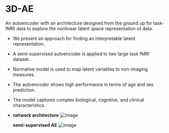 # 3D-AE
An autoencoder with an architecture designed from the ground up for task-fMRI data to explore the nonlinear latent space representation of data.

-	We present an approach for finding an interpretable latent representation.
-	A semi-supervised autoencoder is applied to two large task fMRI dataset.
-	Normative model is used to map latent variables to non-imaging measures.
-	The autoencoder shows high performance in terms of age and sex prediction.
-	The model captures complex biological, cognitive, and clinical characteristics.
-	**network architecture**
![image](https://user-images.githubusercontent.com/10115477/200585408-fe26a2bd-407b-4539-ac26-e104e2721513.png)

	**semi-supervised AE**
  ![image](https://user-images.githubusercontent.com/10115477/200586352-5e6fbba3-e3f8-4955-8689-15fa4c9f8a40.png)
